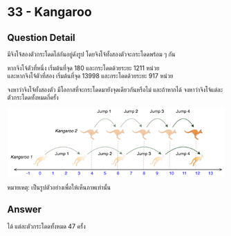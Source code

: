 # 33 - Kangaroo
## Question Detail
มีจิงโจ้สองตัวกระโดดไล่กันอยู่ดังรูป โดยจิงโจ้ทั้งสองตัวจะกระโดดพร้อม ๆ กัน

หากจิงโจ้ตัวที่หนึ่ง เริ่มต้นที่จุด 180 และกระโดดด้วยระยะ 1211 หน่วย  
และหากจิงโจ้ตัวที่สอง เริ่มต้นที่จุด 13998 และกระโดดด้วยระยะ 917 หน่วย

จงหาว่าจิงโจ้ทั้งสองตัว มีโอกาสที่จะกระโดดมายังจุดเดียวกันหรือไม่ และถ้าหากได้ จงหาว่าจิงโจ้แต่ละตัวกระโดดทั้งหมดกี่ครั้ง

![](assets/kangaroo.png)

หมายเหตุ: เป็นรูปตัวอย่างเพื่อให้เห็นภาพเท่านั้น

## Answer
ได้ แต่ละตัวกระโดดทั้งหมด 47 ครั้ง
